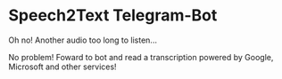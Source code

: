 # Speech2Text Telegram-Bot

Oh no! Another audio too long to listen...

No problem! Foward to bot and read a transcription powered by Google, Microsoft and other services!
